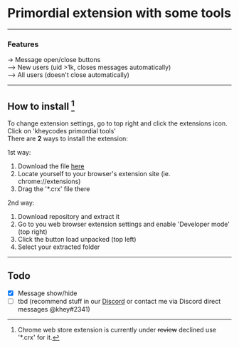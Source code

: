 # Primordial extension with some tools #
---
### Features  
-> Message open/close buttons  
--> New users (uid >1k, closes messages automatically)  
--> All users (doesn't close automatically)  

---  
## How to install [^1]  ##  
To change extension settings, go to top right and click the extensions icon. Click on 'kheycodes primordial tools'  
There are **2** ways to install the extension:
  
1st way:  
1. Download the file [here](https://shibe.host/DpVQZTtT0a74/direct?download=yes)  
2. Locate yourself to your browser's extension site (ie. chrome://extensions)
3. Drag the '*.crx' file there 
  
2nd way:  
1. Download repository and extract it
2. Go to you web browser extension settings and enable 'Developer mode' (top right)
3. Click the button load unpacked (top left)
4. Select your extracted folder
  
---
## Todo ###
- [x] Message show/hide
- [ ] tbd (recommend stuff in our [Discord](https://discord.gg/bestlua) or contact me via Discord direct messages @khey#2341)
  
[^1]: Chrome web store extension is currently under ~~review~~ declined use '*.crx' for it.
